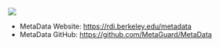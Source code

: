 ![](https://github.com/rdi-berkeley/metadata/blob/main/img/metadata-thumb-gh.png?raw=true)

- MetaData Website: https://rdi.berkeley.edu/metadata
- MetaData GitHub: https://github.com/MetaGuard/MetaData
